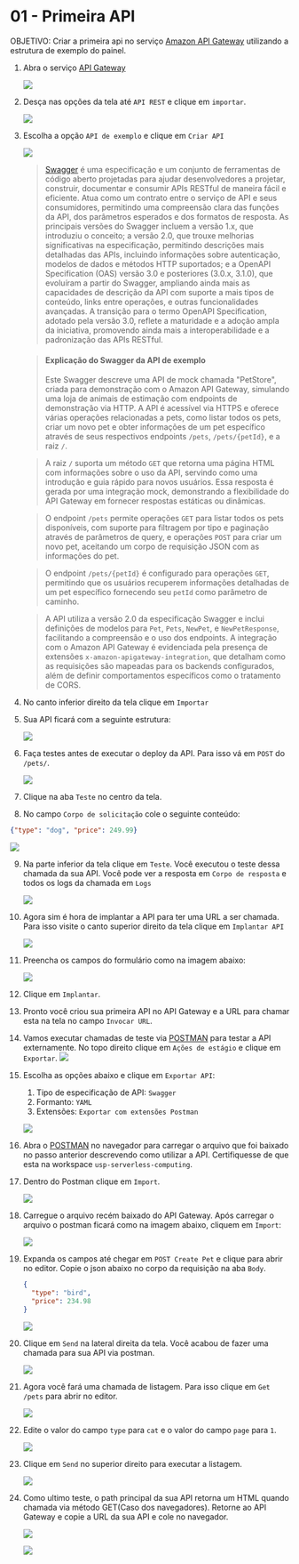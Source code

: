 # 01 - Primeira API

OBJETIVO: Criar a primeira api no serviço [Amazon API Gateway](https://aws.amazon.com/pt/api-gateway/) utilizando a estrutura de exemplo do painel.

1. Abra o serviço [API Gateway](https://us-east-1.console.aws.amazon.com/apigateway/main/apis?region=us-east-1)
    
    ![](img/1.png)

2. Desça nas opções da tela até `API REST` e clique em `importar`.
   
   ![](img/2.png)

3. Escolha a opção `API de exemplo` e clique em `Criar API`
   
   ![](img/20.png)

   > [Swagger](https://swagger.io/) é uma especificação e um conjunto de ferramentas de código aberto projetadas para ajudar desenvolvedores a projetar, construir, documentar e consumir APIs RESTful de maneira fácil e eficiente. Atua como um contrato entre o serviço de API e seus consumidores, permitindo uma compreensão clara das funções da API, dos parâmetros esperados e dos formatos de resposta. As principais versões do Swagger incluem a versão 1.x, que introduziu o conceito; a versão 2.0, que trouxe melhorias significativas na especificação, permitindo descrições mais detalhadas das APIs, incluindo informações sobre autenticação, modelos de dados e métodos HTTP suportados; e a OpenAPI Specification (OAS) versão 3.0 e posteriores (3.0.x, 3.1.0), que evoluíram a partir do Swagger, ampliando ainda mais as capacidades de descrição da API com suporte a mais tipos de conteúdo, links entre operações, e outras funcionalidades avançadas. A transição para o termo OpenAPI Specification, adotado pela versão 3.0, reflete a maturidade e a adoção ampla da iniciativa, promovendo ainda mais a interoperabilidade e a padronização das APIs RESTful.


    > #### Explicação do Swagger da API de exemplo
    > Este Swagger descreve uma API de mock chamada "PetStore", criada para demonstração com o Amazon API Gateway, simulando uma loja de animais de estimação com endpoints de demonstração via HTTP. A API é acessível via HTTPS e oferece várias operações relacionadas a pets, como listar todos os pets, criar um novo pet e obter informações de um pet específico através de seus respectivos endpoints `/pets`, `/pets/{petId}`, e a raiz `/`.

   > A raiz `/` suporta um método `GET` que retorna uma página HTML com informações sobre o uso da API, servindo como uma introdução e guia rápido para novos usuários. Essa resposta é gerada por uma integração mock, demonstrando a flexibilidade do API Gateway em fornecer respostas estáticas ou dinâmicas.

   > O endpoint `/pets` permite operações `GET` para listar todos os pets disponíveis, com suporte para filtragem por tipo e paginação através de parâmetros de query, e operações `POST` para criar um novo pet, aceitando um corpo de requisição JSON com as informações do pet.

   > O endpoint `/pets/{petId}` é configurado para operações `GET`, permitindo que os usuários recuperem informações detalhadas de um pet específico fornecendo seu `petId` como parâmetro de caminho.

   > A API utiliza a versão 2.0 da especificação Swagger e inclui definições de modelos para `Pet`, `Pets`, `NewPet`, e `NewPetResponse`, facilitando a compreensão e o uso dos endpoints. A integração com o Amazon API Gateway é evidenciada pela presença de extensões `x-amazon-apigateway-integration`, que detalham como as requisições são mapeadas para os backends configurados, além de definir comportamentos específicos como o tratamento de CORS.



4. No canto inferior direito da tela clique em `Importar`
5. Sua API ficará com a seguinte estrutura:
   
   ![](img/4.png)

6. Faça testes antes de executar o deploy da API. Para isso vá em `POST` do `/pets/`.
   
   ![](img/5.png)

7. Clique na aba `Teste` no centro da tela.
8.  No campo `Corpo de solicitação` cole o seguinte conteúdo:
   ``` json
   {"type": "dog", "price": 249.99}
   ```

   ![](img/6.png)

9.  Na parte inferior da tela clique em `Teste`. Você executou o teste dessa chamada da sua API. Você pode ver a resposta em `Corpo de resposta` e todos os logs da chamada em `Logs`
    
    ![](img/7.png)

10. Agora sim é hora de implantar a API para ter uma URL a ser chamada. Para isso visite o canto superior direito da tela clique em `Implantar API`
    
    ![](img/8.png)

11. Preencha os campos do formulário como na imagem abaixo:

    ![](img/9.png)

12. Clique em `Implantar`.
13. Pronto você criou sua primeira API no API Gateway e a URL para chamar esta na tela no campo `Invocar URL`.
14. Vamos executar chamadas de teste via [POSTMAN](https://go.postman.co/home) para testar a API externamente. No topo direito clique em `Ações de estágio` e clique em `Exportar`.
    ![](img/21.png)

15. Escolha as opções abaixo e clique em `Exportar API`:
    1. Tipo de especificação de API: `Swagger`
    2. Formanto: `YAML`
    3. Extensões: `Exportar com extensões Postman`

    ![](img/10.png)

16. Abra o [POSTMAN](https://go.postman.co/home) no navegador para carregar o arquivo que foi baixado no passo anterior descrevendo como utilizar a API. Certifiquesse de que esta na workspace `usp-serverless-computing`.
17. Dentro do Postman clique em `Import`.
    
    ![](img/11.png)

18. Carregue o arquivo recém baixado do API Gateway. Após carregar o arquivo o postman ficará como na imagem abaixo, cliquem em `Import`:
    
    ![](img/12.png)

19. Expanda os campos até chegar em `POST Create Pet` e clique para abrir no editor. Copie o json abaixo no corpo da requisição na aba `Body`.
    ``` json
    {
      "type": "bird",
      "price": 234.98
    }
    ```
    
    ![](img/13.png)

20. Clique em `Send` na lateral direita da tela. Você acabou de fazer uma chamada para sua API via postman.
    
    ![](img/14.png)
21. Agora você fará uma chamada de listagem. Para isso clique em `Get /pets` para abrir no editor.

    ![](img/15.png)

22. Edite o valor do campo `type` para `cat` e o valor do campo `page` para `1`.
    
    ![](img/16.png)

23. Clique em `Send` no superior direito para executar a listagem.

    ![](img/17.png)

24. Como ultimo teste, o path principal da sua API retorna um HTML quando chamada via método GET(Caso dos navegadores). Retorne ao API Gateway e copie a URL da sua API e cole no navegador.
    
    ![](img/18.png)

    ![](img/19.png)
